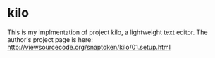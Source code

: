 # kilo

This is my implmentation of project kilo, a lightweight text editor. The author's project page is here: http://viewsourcecode.org/snaptoken/kilo/01.setup.html
